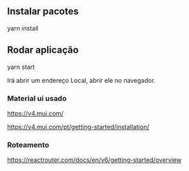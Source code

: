 ## Instalar pacotes

yarn install

## Rodar aplicação

yarn start

Irá abrir um endereço Local, abrir ele no navegador.

### Material ui usado

https://v4.mui.com/

https://v4.mui.com/pt/getting-started/installation/

### Roteamento

https://reactrouter.com/docs/en/v6/getting-started/overview
